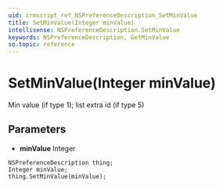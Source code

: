 ```yaml
---
uid: crmscript_ref_NSPreferenceDescription_SetMinValue
title: SetMinValue(Integer minValue)
intellisense: NSPreferenceDescription.SetMinValue
keywords: NSPreferenceDescription, GetMinValue
so.topic: reference
---
```


# SetMinValue(Integer minValue)

Min value (if type 1); list extra id (if type 5)

## Parameters

* **minValue** Integer

```crmscript
NSPreferenceDescription thing;
Integer minValue;
thing.SetMinValue(minValue);
```

